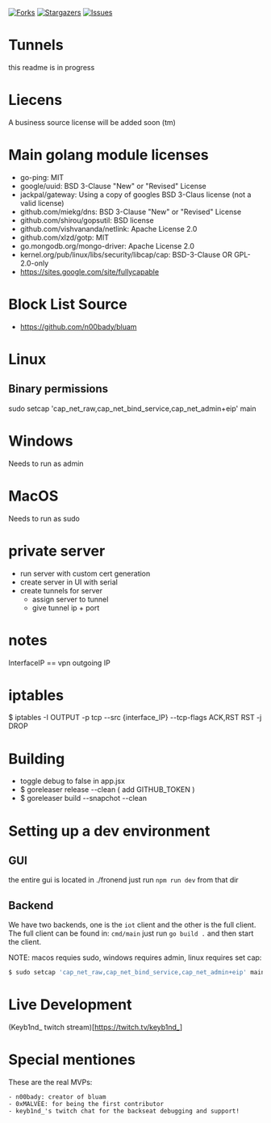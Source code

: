 [![Forks][forks-shield]][forks-url]
[![Stargazers][stars-shield]][stars-url]
[![Issues][issues-shield]][issues-url]

# Tunnels
this readme is in progress

# Liecens
A business source license will be added soon (tm)

# Main golang module licenses
 - go-ping: MIT
 - google/uuid: BSD 3-Clause "New" or "Revised" License
 - jackpal/gateway: Using a copy of googles BSD 3-Claus license (not a valid license)
 - github.com/miekg/dns: BSD 3-Clause "New" or "Revised" License
 - github.com/shirou/gopsutil: BSD license
 - github.com/vishvananda/netlink: Apache License 2.0
 - github.com/xlzd/gotp: MIT
 - go.mongodb.org/mongo-driver: Apache License 2.0
 - kernel.org/pub/linux/libs/security/libcap/cap: BSD-3-Clause OR GPL-2.0-only
  - https://sites.google.com/site/fullycapable

# Block List Source
- https://github.com/n00bady/bluam


# Linux
## Binary permissions
sudo setcap 'cap_net_raw,cap_net_bind_service,cap_net_admin+eip' main

# Windows
Needs to run as admin

# MacOS
Needs to run as sudo

# private server
 - run server with custom cert generation
 - create server in UI with serial
 - create tunnels for server
    - assign server to tunnel
    - give tunnel ip + port

# notes
InterfaceIP == vpn outgoing IP

# iptables
$ iptables -I OUTPUT -p tcp --src {interface_IP} --tcp-flags ACK,RST RST -j DROP


# Building
 - toggle debug to false in app.jsx
 - $ goreleaser release --clean ( add GITHUB_TOKEN )
 - $ goreleaser build --snapchot --clean 

# Setting up a dev environment 
## GUI
the entire gui is located in ./fronend just run `npm run dev` from that dir
## Backend
We have two backends, one is the `iot` client and the other is the full client.
The full client can be found in: `cmd/main` just run `go build .` and then start the client.

NOTE: macos requies sudo, windows requires admin, linux requires set cap:
```bash
$ sudo setcap 'cap_net_raw,cap_net_bind_service,cap_net_admin+eip' main
```

# Live Development
(Keyb1nd_ twitch stream)[https://twitch.tv/keyb1nd_]

# Special mentiones
These are the real MVPs:

    - n00bady: creator of bluam
    - 0xMALVEE: for being the first contributor
    - keyb1nd_'s twitch chat for the backseat debugging and support!




[forks-shield]: https://img.shields.io/github/forks/tunnels-is/tunnels?style=for-the-badge&logo=github
[forks-url]: https://github.com/tunnels-is/tunnels/network/members
[stars-shield]: https://img.shields.io/github/stars/tunnels-is/tunnels?style=for-the-badge&logo=github
[stars-url]: https://github.com/tunnels-is/tunnels/stargazers
[issues-shield]: https://img.shields.io/github/issues/tunnels-is/tunnels?style=for-the-badge&logo=github
[issues-url]: https://github.com/tunnels-is/tunnels/issues
